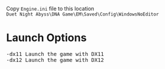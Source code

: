Copy `Engine.ini` file to this location \
```Duet Night Abyss\DNA Game\EM\Saved\Config\WindowsNoEditor```

# Launch Options
<pre>
-dx11 Launch the game with DX11
-dx12 Launch the game with DX12
</pre>
